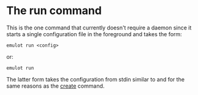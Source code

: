 # The run command

This is the one command that currently doesn't require a daemon since it
starts a single configuration file in the foreground and takes the form:

```
emulot run <config>
```

or:

```
emulot run
```

The latter form takes the configuration from stdin similar to and for the same
reasons as the [create](create.md) command.
